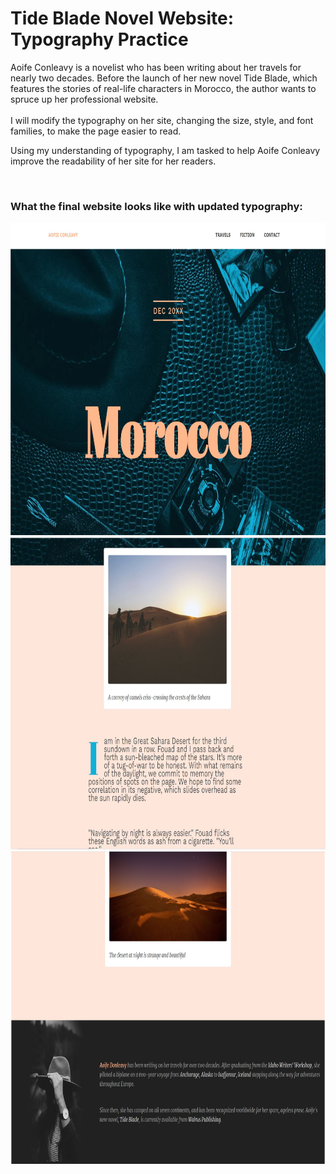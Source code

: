 
<h1>Tide Blade Novel Website: Typography Practice</h1>
<p>
Aoife Conleavy is a novelist who has been writing about her travels for nearly two decades. Before the launch of her new novel Tide Blade, which features the stories of real-life characters in Morocco, the author wants to spruce up her professional website. <br>
<br>I will modify the typography on her site, changing the size, style, and font families, to make the page easier to read.

Using my understanding of typography, I am tasked to help Aoife Conleavy improve the readability of her site for her readers.
</p>
<br>
<h3>What the final website looks like with updated typography:</h3>
<img src="tidebladeone.JPG" alt="" height="500px" width="700px">
<img src="tidebladetwo.JPG" alt="" height="500px" width="700px">
<img src="tidebladethree.JPG" alt="" height="500px" width="700px">

